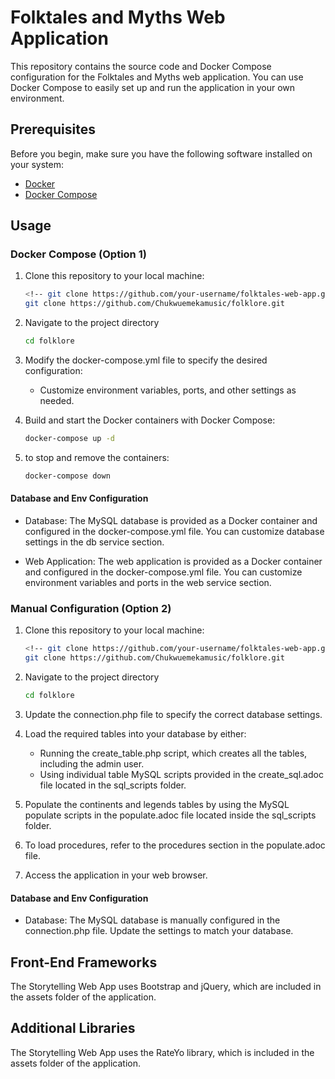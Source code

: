 # Folktales and Myths Web Application

This repository contains the source code and Docker Compose configuration for the Folktales and Myths web application. You can use Docker Compose to easily set up and run the application in your own environment.

## Prerequisites

Before you begin, make sure you have the following software installed on your system:

- [Docker](https://docs.docker.com/get-docker/)
- [Docker Compose](https://docs.docker.com/compose/install/)

## Usage

### Docker Compose (Option 1)

1. Clone this repository to your local machine:

   ```bash
   <!-- git clone https://github.com/your-username/folktales-web-app.git -->
   git clone https://github.com/Chukwuemekamusic/folklore.git
   ```

2. Navigate to the project directory
    ```bash
    cd folklore
    ```
    
3. Modify the docker-compose.yml file to specify the desired configuration:
    - Customize environment variables, ports, and other settings as needed.

4. Build and start the Docker containers with Docker Compose:
    ```bash
    docker-compose up -d
    ```

5. to stop and remove the containers:
   ```bash
   docker-compose down
   ``` 

#### Database and Env Configuration
- Database: The MySQL database is provided as a Docker container and configured in the docker-compose.yml file. You can customize database settings in the db service section.

- Web Application: The web application is provided as a Docker container and configured in the docker-compose.yml file. You can customize environment variables and ports in the web service section.

### Manual Configuration (Option 2)

1. Clone this repository to your local machine:

   ```bash
   <!-- git clone https://github.com/your-username/folktales-web-app.git -->
   git clone https://github.com/Chukwuemekamusic/folklore.git
   ```

2. Navigate to the project directory
    ```bash
    cd folklore
    ```

3. Update the connection.php file to specify the correct database settings.

4. Load the required tables into your database by either:

    - Running the create_table.php script, which creates all the tables, including the admin user.
    - Using individual table MySQL scripts provided in the create_sql.adoc file located in the sql_scripts folder.
5. Populate the continents and legends tables by using the MySQL populate scripts in the populate.adoc file located inside the sql_scripts folder.

6. To load procedures, refer to the procedures section in the populate.adoc file.

7. Access the application in your web browser.

#### Database and Env Configuration
- Database: The MySQL database is manually configured in the connection.php file. Update the settings to match your database.


## Front-End Frameworks

The Storytelling Web App uses Bootstrap and jQuery, which are included in the assets folder of the application.

## Additional Libraries

The Storytelling Web App uses the RateYo library, which is included in the assets folder of the application.
